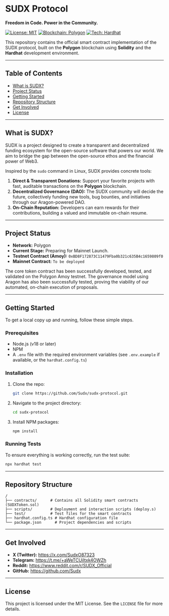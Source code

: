 # SUDX Protocol

**Freedom in Code. Power in the Community.**

[![License: MIT](https://img.shields.io/badge/License-MIT-yellow.svg)](https://opensource.org/licenses/MIT)
[![Blockchain: Polygon](https://img.shields.io/badge/Blockchain-Polygon-8a42f5.svg)](https://polygon.technology/)
[![Tech: Hardhat](https://img.shields.io/badge/Tech-Hardhat-blue.svg)](https://hardhat.org/)

This repository contains the official smart contract implementation of the SUDX protocol, built on the **Polygon** blockchain using **Solidity** and the **Hardhat** development environment.

---

## Table of Contents

- [What is SUDX?](#what-is-sudx)
- [Project Status](#project-status)
- [Getting Started](#getting-started)
- [Repository Structure](#repository-structure)
- [Get Involved](#get-involved)
- [License](#license)

---

## What is SUDX?

SUDX is a project designed to create a transparent and decentralized funding ecosystem for the open-source software that powers our world. We aim to bridge the gap between the open-source ethos and the financial power of Web3.

Inspired by the `sudo` command in Linux, SUDX provides concrete tools:
1.  **Direct & Transparent Donations:** Support your favorite projects with fast, auditable transactions on the **Polygon** blockchain.
2.  **Decentralized Governance (DAO):** The SUDX community will decide the future, collectively funding new tools, bug bounties, and initiatives through our Aragon-powered DAO.
3.  **On-Chain Reputation:** Developers can earn rewards for their contributions, building a valued and immutable on-chain resume.

---

## Project Status

*   **Network:** Polygon
*   **Current Stage:** Preparing for Mainnet Launch.
*   **Testnet Contract (Amoy):** `0xBD8F172873C11479Fba0b321c635B4c1659809f0`
*   **Mainnet Contract:** `To be deployed`

The core token contract has been successfully developed, tested, and validated on the Polygon Amoy testnet. The governance model using Aragon has also been successfully tested, proving the viability of our automated, on-chain execution of proposals.

---

## Getting Started

To get a local copy up and running, follow these simple steps.

### Prerequisites

*   Node.js (v18 or later)
*   NPM
*   A `.env` file with the required environment variables (see `.env.example` if available, or the `hardhat.config.ts`)

### Installation

1.  Clone the repo:
    ```sh
    git clone https://github.com/Sudx/sudx-protocol.git
    ```
2.  Navigate to the project directory:
    ```sh
    cd sudx-protocol
    ```
3.  Install NPM packages:
    ```sh
    npm install
    ```

### Running Tests

To ensure everything is working correctly, run the test suite:
```sh
npx hardhat test
```

---

## Repository Structure

```
/
├── contracts/      # Contains all Solidity smart contracts (SUDXToken.sol)
├── scripts/        # Deployment and interaction scripts (deploy.s)
├── test/           # Test files for the smart contracts
├── hardhat.config.ts # Hardhat configuration file
└── package.json      # Project dependencies and scripts
```

---

## Get Involved

*   **X (Twitter):** https://x.com/SudxO87323
*   **Telegram:** https://t.me/+aWeTCUiItxk4OWZh
*   **Reddit:** https://www.reddit.com/r/SUDX_Official
*   **GitHub:** https://github.com/Sudx

---

## License

This project is licensed under the MIT License. See the `LICENSE` file for more details.
